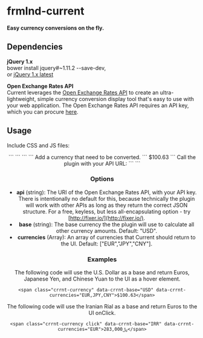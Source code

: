 # frmlnd-current
**Easy currency conversions on the fly.**

## Dependencies
**jQuery 1.x**  
bower install jquery#~1.11.2 --save-dev,  
or [jQuery 1.x latest](http://jquery.com/download/)

**Open Exchange Rates API**  
Current leverages the <a href="https://openexchangerates.org" target="_blank">Open Exchange Rates API</a> to create an ultra-lightweight, simple currency conversion display tool that's easy to use with your web application. The Open Exchange Rates API requires an API key, which you can procure <a href="https://openexchangerates.org/signup" target="_blank">here</a>.

## Usage
Include CSS and JS files:
<header>
```
<link rel="stylesheet" type="text/css" href="css/frmlnd-current.min.css">
```
<body>
```
<script type="text/javascript" src="js/jquery.min.js"></script>
<script type="text/javascript" src="js/frmlnd-current.min.js"></script>
```
Add a currency that need to be converted.
```
<span class="crrnt-currency">$100.63</span>
```
Call the plugin with your API URL:
```
<script type="text/javascript">
$(document).ready(function() {
	$('.crrnt-currency').current({
		api: 'http://openexchangerates.org/api/latest.json?app_id=[YOUR_API_KEY]'
	});
});	
</script>
```
  		
### Options

* **api** (string): The URI of the Open Exchange Rates API, with your API key. There is intentionally no default for this, because technically the plugin will work with other APIs as long as they return the correct JSON structure. For a free, keyless, but less all-encapsulating option - try [http://fixer.io/](http://fixer.io/).
* **base** (string): The base currency the the plugin will use to calculate all other currency amounts. Default: "USD".
* **currencies** (Array): An array of currencies that Current should return to the UI. Default: ["EUR","JPY","CNY"].

### Examples
The following code will use the U.S. Dollar as a base and return Euros, Japanese Yen, and Chinese Yuan to the UI as a hover element.
```
<span class="crrnt-currency" data-crrnt-base="USD" data-crrnt-currencies="EUR,JPY,CNY">$100.63</span>
```

The following code will use the Iranian Rial as a base and return Euros to the UI onClick.
```
<span class="crrnt-currency click" data-crrnt-base="IRR" data-crrnt-currencies="EUR">﷼283,000</span>
```

